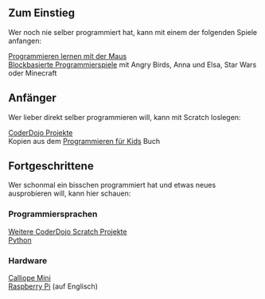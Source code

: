 ## Zum Einstieg

Wer noch nie selber programmiert hat, kann mit einem der folgenden Spiele anfangen:

[Programmieren lernen mit der Maus](https://programmieren.wdrmaus.de/lernspiel/00)  
[Blockbasierte Programmierspiele](http://coderdojo-linz.github.io/trainingsanleitungen/scratch/hour-of-code.html) mit Angry Birds, Anna und Elsa, Star Wars oder Minecraft  


## Anfänger

Wer lieber direkt selber programmieren will, kann mit Scratch loslegen:

[CoderDojo Projekte](https://projects.raspberrypi.org/de-DE/projects)  
Kopien aus dem [Programmieren für Kids](https://www.thalia.de/shop/home/artikeldetails/ID64483962.html) Buch  


## Fortgeschrittene

Wer schonmal ein bisschen programmiert hat und etwas neues ausprobieren will, kann hier schauen:  

### Programmiersprachen

[Weitere CoderDojo Scratch Projekte](https://projects.raspberrypi.org/de-DE/projects?software%5B%5D=scratch)  
[Python](http://opentechschool.github.io/python-beginners/de/index.html)  

### Hardware

[Calliope Mini](https://calliope.cc/los-geht-s/erste-schritte)  
[Raspberry Pi](https://projects.raspberrypi.org/en/projects/raspberry-pi-getting-started) (auf Englisch)  



